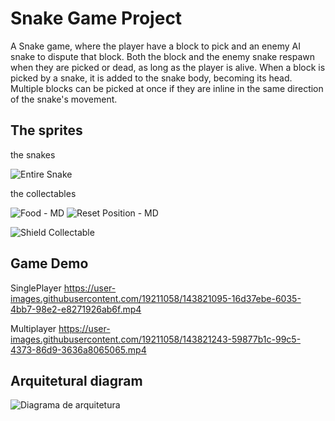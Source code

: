 # Snake Game Project
A Snake game, where the player have a block to pick and an enemy AI snake to dispute that block. Both the block and the enemy snake respawn when they are picked or dead, as long as the player is alive.
When a block is picked by a snake, it is added to the snake body, becoming its head. Multiple blocks can be picked at once if they are inline in the same direction of the snake's movement.

The sprites
-----
the snakes

![Entire Snake](https://user-images.githubusercontent.com/19211058/143821824-91ccde40-c40f-44b1-9aad-fceaf9f13dc5.png)


the collectables

![Food - MD](https://user-images.githubusercontent.com/19211058/143822185-5158f7d4-9a3f-41e8-b875-a48c0fce8b70.png)
![Reset Position - MD](https://user-images.githubusercontent.com/19211058/143822194-aaa49496-b502-4379-bf52-5d2e3af5e0c3.png)

![Shield Collectable](https://user-images.githubusercontent.com/19211058/143821733-07441e7c-be18-47fe-91a3-1f7ab92e1365.png)


Game Demo
-----
SinglePlayer
https://user-images.githubusercontent.com/19211058/143821095-16d37ebe-6035-4bb7-98e2-e8271926ab6f.mp4


Multiplayer
https://user-images.githubusercontent.com/19211058/143821243-59877b1c-99c5-4373-86d9-3636a8065065.mp4

Arquitetural diagram
-----
![Diagrama de arquitetura](https://user-images.githubusercontent.com/19211058/143820193-00c38b45-cd49-4c15-9f4b-57ada99735ac.png)

